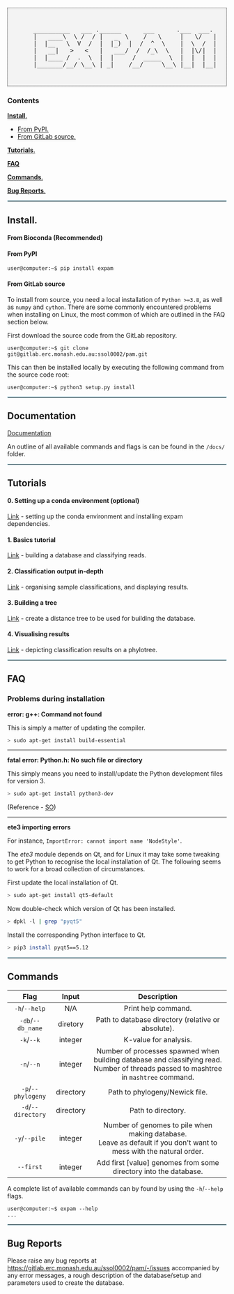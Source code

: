 <pre style="text-align:center; background-color:rgba(0, 0, 0, 0.04); border: thin dotted black; padding:25px;">
 
    __________   ___ .______      ___      .___  ___. 
    |   ____\  \ /  / |   _  \    /   \     |   \/   | 
    |  |__   \  V  /  |  |_)  |  /  ^  \    |  \  /  | 
    |   __|   >   <   |   ___/  /  /_\  \   |  |\/|  | 
    |  |____ /  .  \  |  |     /  _____  \  |  |  |  | 
    |_______/__/ \__\ | _|    /__/     \__\ |__|  |__|

</pre>

### Contents

[**Install**.](#--install--)
- [From PyPI.](#from-pypi)
- [From GitLab source.](#from-gitlab-source)

[**Tutorials**.](#--tutorials--)

[**FAQ**](#--FAQ--)

[**Commands**.](#--commands--)

[**Bug Reports**.](#--bug-reports--)

<hr style="border:1px solid #ADD8E6"> </hr>

## **Install**.

#### From Bioconda (Recommended)

#### From PyPI

```console
user@computer:~$ pip install expam
```

#### From GitLab source

To install from source, you need a local installation of `Python >=3.8`, as well as `numpy`
and `cython`. There are some commonly encountered problems when installing on Linux, the
most common of which are outlined in the FAQ section below.

First download the source code from the GitLab repository.
```console
user@computer:~$ git clone git@gitlab.erc.monash.edu.au:ssol0002/pam.git
```
This can then be installed locally by executing the following command from the
source code root:
```console
user@computer:~$ python3 setup.py install
```

<hr style="border:1px solid #ADD8E6"> </hr>

## Documentation
[Documentation](./docs/README.md)

An outline of all available commands and flags is can be found in the `/docs/` folder.

<hr style="border:1px solid #ADD8E6"> </hr>

## Tutorials

#### 0. Setting up a conda environment (optional)
[Link](./docs/tutorials/0_setup/README.md) - setting up the conda environment and 
installing expam dependencies.

#### 1. Basics tutorial
[Link](./docs/tutorials/1_basic/README.md) - building a database and classifying reads.<br>

#### 2. Classification output in-depth
[Link](./docs/tutorials/2_classify/README.md) - organising sample classifications, and displaying results. <br>

#### 3. Building a tree
[Link](./docs/tutorials/3_tree/README.md) - create a distance tree to be used for building the database.

#### 4. Visualising results
[Link](./docs/tutorials/4_graphical/README.md) - depicting classification results on a phylotree.

<hr style="border:1px solid #ADD8E6"> </hr>

## FAQ

### Problems during installation

**error: g++: Command not found**

This is simply a matter of updating the compiler.
```bash
> sudo apt-get install build-essential
```

<hr>

**fatal error: Python.h: No such file or directory**

This simply means you need to install/update the Python development files for version 3.
```bash
> sudo apt-get install python3-dev
```

(Reference - [SO](https://stackoverflow.com/questions/21530577/fatal-error-python-h-no-such-file-or-directory/21530768))

<hr>

**ete3 importing errors**

For instance, `ImportError: cannot import name 'NodeStyle'`.

The *ete3* module depends on Qt, and for Linux it may take some tweaking to get Python
to recognise the local installation of Qt. The following seems to work for a broad
collection of circumstances.

First update the local installation of Qt.
```bash
> sudo apt-get install qt5-default
```

Now double-check which version of Qt has been installed.
```bash
> dpkl -l | grep "pyqt5"
```

Install the corresponding Python interface to Qt.
```bash
> pip3 install pyqt5==5.12
```


<hr style="border:1px solid #ADD8E6"> </hr>

## Commands

|        Flag        	|   Input   	|                                                              Description                                                             	|
|:------------------:	|:---------:	|:------------------------------------------------------------------------------------------------------------------------------------:	|
|    `-h`/`--help`   	|    N/A    	|                                                          Print help command.                                                         	|
|  `-db`/`--db_name` 	|  diretory 	|                                          Path to database directory (relative or absolute).                                          	|
|     `-k`/`--k`     	|  integer  	|                                                         K-value for analysis.                                                        	|
|     `-n`/`--n`     	|  integer  	| Number of processes spawned when building database and classifying read. <br> Number of threads passed to mashtree in `mashtree` command. 	|
| `-p`/`--phylogeny` 	| directory 	|                                                    Path to phylogeny/Newick file.                                                    	|
| `-d`/`--directory` 	| directory 	|                                                          Path to directory.                                                          	|
|    `-y`/`--pile`   	|  integer  	|         Number of genomes to pile when making database. <br> Leave as default if you don't want to mess with the natural order.        	|
|      `--first`     	|  integer  	|                                   Add first [value] genomes from some directory into the database.                                   	|


A complete list of available commands can by found by using the `-h`/`--help`
flags.
```console
user@computer:~$ expam --help
...
```

<hr style="border:1px solid #ADD8E6"> </hr>

## Bug Reports
Please raise any bug reports at https://gitlab.erc.monash.edu.au/ssol0002/pam/-/issues
accompanied by any error messages, a rough description of the database/setup and
parameters used to create the database.

